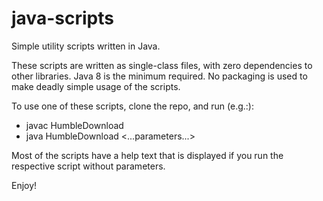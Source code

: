 # java-scripts
Simple utility scripts written in Java.

These scripts are written as single-class files, with zero dependencies to other libraries.
Java 8 is the minimum required. No packaging is used to make deadly simple usage of the scripts.

To use one of these scripts, clone the repo, and run (e.g.:):
* javac HumbleDownload
* java HumbleDownload <...parameters...>

Most of the scripts have a help text that is displayed if you run the respective script without parameters.  

Enjoy!